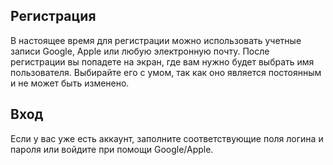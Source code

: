 ## Регистрация

В настоящее время для регистрации можно использовать учетные записи Google, Apple или любую электронную почту.
После регистрации вы попадете на экран, где вам нужно будет выбрать имя пользователя. Выбирайте его с умом, так как оно является постоянным и не может быть изменено.

## Вход

Если у вас уже есть аккаунт, заполните соответствующие поля логина и пароля или войдите при помощи Google/Apple.

